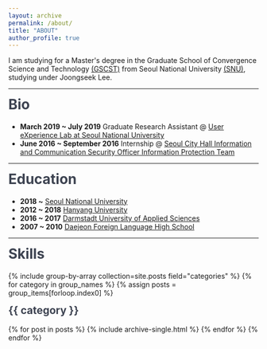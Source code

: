 ```yaml
---
layout: archive
permalink: /about/
title: "ABOUT"
author_profile: true
---
```


I am studying for a Master's degree in the Graduate School of Convergence Science and Technology [(GSCST)](http://convergence.snu.ac.kr/main/) from Seoul National University [(SNU)](http://snu.ac.kr/index.html), studying under Joongseek Lee.

---
<html>
<head>
<meta name="viewport" content="width=device-width, initial-scale=1.0">
<style>

$primary-color: #FF6B6B;
$primary-color-hover: scale-color($primary-color, $lightness: 32%);

body {
    color: #768390;
    background: #FFF;
    font-family: "Effra", Helvetica, sans-serif;
    padding: 0;
    -webkit-font-smoothing: antialiased;
}
h1,h2,h3,h4,h5,h6 {
    color: #3D4351;
    margin-top: 0;
}
a {
    color: $primary-color;
    &:hover {
        color: $primary-color-hover;
        text-decoration: none;
    }
}
.example-header {
    background: #3D4351;
    color: #FFF;
    font-weight: 300;
    padding: 3em 1em;
    text-align: center;
    h1 {
        color: #FFF;
        font-weight: 300;
        margin-bottom: 20px
    }
    p {
        font-size: 12px;
        text-transform: uppercase;
        letter-spacing: 3px;
        font-weight: 700;
    }
}
.container-fluid {
    .row {
        padding: 0 0 4em 0;
        &:nth-child(even) {
            background: #F1F4F5;
        }
    }
}

.example-title {
    text-align: center;
    margin-bottom: 60px;
    padding: 3em 0;
    border-bottom: 1px solid #E4EAEC;
    p {
        margin: 0 auto;
        font-size: 16px;
        max-width: 400px;
    }
}

/*==================================
    TIMELINE
==================================*/

    /*-- GENERAL STYLES
    ------------------------------*/
    .timeline {
        line-height: 1.4em;
        list-style: none;
        margin: 0;
        padding: 0;
        width: 100%;
        h1, h2, h3, h4, h5, h6 {
            line-height: inherit;
        }
    }

    /*----- TIMELINE ITEM -----*/

    .timeline-item {
        padding-left: 40px;
        position: relative;
        &:last-child {
            padding-bottom: 0;
        }
    }

    /*----- TIMELINE INFO -----*/

    .timeline-info {
        font-size: 12px;
        font-weight: 700;
        letter-spacing: 3px;
        margin: 0 0 .5em 0;
        text-transform: uppercase;
        white-space: nowrap;
    }
    /*----- TIMELINE MARKER -----*/

    .timeline-marker {
        position: absolute;
        top: 0; bottom: 0; left: 0;
        width: 15px;
        &:before {
            background: $primary-color;
            border: 3px solid transparent;
            border-radius: 100%;
            content: "";
            display: block;
            height: 15px;
            position: absolute;
            top: 4px; left: 0;
            width: 15px;
            transition: background 0.3s ease-in-out,
                    border 0.3s ease-in-out;
        }
        &:after {
            content: "";
            width: 3px;
            background: #CCD5DB;
            display: block;
            position: absolute;
            top: 24px; bottom: 0; left: 6px;
        }
        .timeline-item:last-child &:after {
            content: none;
        }
    }
    .timeline-item:not(.period):hover .timeline-marker:before {
        background: transparent;
        border: 3px solid $primary-color;
    }

    /*----- TIMELINE CONTENT -----*/

    .timeline-content {
        padding-bottom: 40px;
        p:last-child {
            margin-bottom: 0;
        }
    }

    /*----- TIMELINE PERIOD -----*/
    
    .period {
        padding: 0;
        .timeline-info {
            display: none;
        }
        .timeline-marker {
            &:before {
                background: transparent;
                content: "";
                width: 15px;
                height: auto;
                border: none;
                border-radius: 0;
                top: 0;
                bottom: 30px;
                position: absolute;
                border-top: 3px solid #CCD5DB;
                border-bottom: 3px solid #CCD5DB;
            }
            &:after {
                content: "";
                height: 32px;
                top: auto;
            }
        }
        .timeline-content {
            padding: 40px 0 70px;
        }
        .timeline-title {
            margin: 0;
        }
    }

    /*----------------------------------------------
        MOD: TIMELINE SPLIT
    ----------------------------------------------*/

        .timeline-split {
            @media (min-width: 768px) {
                .timeline {
                    display: table;
                }
                .timeline-item {
                    display: table-row;
                    padding: 0;
                }
                .timeline-info,
                .timeline-marker,
                .timeline-content,
                .period .timeline-info {
                    display: table-cell;
                    vertical-align: top;
                }
                .timeline-marker {
                    position: relative;
                }
                .timeline-content {
                    padding-left: 30px;
                }
                .timeline-info {
                    padding-right: 30px;
                }
                .period .timeline-title {
                    position: relative;
                    left: -45px;
                }
            }
        }

    /*----------------------------------------------
        MOD: TIMELINE CENTERED
    ----------------------------------------------*/

        .timeline-centered {
            @extend .timeline-split;
            @media (min-width: 992px) {
                &,
                .timeline-item,
                .timeline-info,
                .timeline-marker,
                .timeline-content {
                    display: block;
                    margin: 0;
                    padding: 0;
                }
                .timeline-item {
                    padding-bottom: 40px;
                    overflow: hidden;
                }
                .timeline-marker {
                    position: absolute;
                    left: 50%;
                    margin-left: -7.5px;
                }
                .timeline-info,
                .timeline-content {
                    width: 50%;
                }
                > .timeline-item:nth-child(odd) .timeline-info {
                    float: left;
                    text-align: right;
                    padding-right: 30px;
                }
                > .timeline-item:nth-child(odd) .timeline-content {
                    float: right;
                    text-align: left;
                    padding-left: 30px;
                }    
                > .timeline-item:nth-child(even) .timeline-info {
                    float: right;
                    text-align: left;
                    padding-left: 30px;
                }
                > .timeline-item:nth-child(even) .timeline-content {
                    float: left;
                    text-align: right;
                    padding-right: 30px;
                }
                > .timeline-item.period .timeline-content {
                    float: none;
                    padding: 0;
                    width: 100%;
                    text-align: center;
                }
                .timeline-item.period {
                    padding: 50px 0 90px;
                }
                .period .timeline-marker:after {
                    height: 30px;
                    bottom: 0;
                    top: auto;
                }
                .period .timeline-title {
                    left: auto;
                }
            }
        }

    /*----------------------------------------------
        MOD: MARKER OUTLINE
    ----------------------------------------------*/
        
        .marker-outline {
            .timeline-marker {
                &:before {
                    background: transparent;
                    border-color: $primary-color;
                }
            }
            .timeline-item:hover .timeline-marker:before {
                background: $primary-color;
            }
        }

<body>
<script src="https://use.typekit.net/bkt6ydm.js"></script>
<script>try{Typekit.load({ async: true });}catch(e){}</script>
<header class="example-header">
    <h1 class="text-center">Simple Responsive Timeline</h1>
    <p>Handcrafted by <a href="http://overflowdg.com" target="_blank">Overflow</a></p>
</header>
<div class="container-fluid">
    <div class="row example-basic">
        <div class="col-md-12 example-title">
            <h2>Basic Timeline</h2>
            <p>Extra small devices (phones, less than 768px)</p>
        </div>
        <div class="col-xs-10 col-xs-offset-1 col-sm-8 col-sm-offset-2">
            <ul class="timeline">
                <li class="timeline-item">
                    <div class="timeline-info">
                        <span>March 12, 2016</span>
                    </div>
                    <div class="timeline-marker"></div>
                    <div class="timeline-content">
                        <h3 class="timeline-title">Event Title</h3>
                        <p>Nullam vel sem. Nullam vel sem. Integer ante arcu, accumsan a, consectetuer eget, posuere ut, mauris. Donec orci lectus, aliquam ut, faucibus non, euismod id, nulla. Donec vitae sapien ut libero venenatis faucibus. ullam dictum felis
                            eu pede mollis pretium. Pellentesque ut neque.</p>
                    </div>
                </li>
                <li class="timeline-item">
                    <div class="timeline-info">
                        <span>March 23, 2016</span>
                    </div>
                    <div class="timeline-marker"></div>
                    <div class="timeline-content">
                        <h3 class="timeline-title">Event Title</h3>
                        <p>Nullam vel sem. Nullam vel sem. Integer ante arcu, accumsan a, consectetuer eget, posuere ut, mauris. Donec orci lectus, aliquam ut, faucibus non, euismod id, nulla. Donec vitae sapien ut libero venenatis faucibus. ullam dictum felis
                            eu pede mollis pretium. Pellentesque ut neque. </p>
                    </div>
                </li>
                <li class="timeline-item period">
                    <div class="timeline-info"></div>
                    <div class="timeline-marker"></div>
                    <div class="timeline-content">
                        <h2 class="timeline-title">April 2016</h2>
                    </div>
                </li>
                <li class="timeline-item">
                    <div class="timeline-info">
                        <span>April 02, 2016</span>
                    </div>
                    <div class="timeline-marker"></div>
                    <div class="timeline-content">
                        <h3 class="timeline-title">Event Title</h3>
                        <p>Nullam vel sem. Nullam vel sem. Integer ante arcu, accumsan a, consectetuer eget, posuere ut, mauris. Donec orci lectus, aliquam ut, faucibus non, euismod id, nulla. Donec vitae sapien ut libero venenatis faucibus. ullam dictum felis
                            eu pede mollis pretium. Pellentesque ut neque. </p>
                    </div>
                </li>
                <li class="timeline-item">
                    <div class="timeline-info">
                        <span>April 28, 2016</span>
                    </div>
                    <div class="timeline-marker"></div>
                    <div class="timeline-content">
                        <h3 class="timeline-title">Event Title</h3>
                        <p>Nullam vel sem. Nullam vel sem. Integer ante arcu, accumsan a, consectetuer eget, posuere ut, mauris. Donec orci lectus, aliquam ut, faucibus non, euismod id, nulla. Donec vitae sapien ut libero venenatis faucibus. ullam dictum felis
                            eu pede mollis pretium. Pellentesque ut neque. </p>
                    </div>
                </li>
            </ul>
        </div>
    </div>
    <div class="row example-split">
        <div class="col-md-12 example-title">
            <h2>Split Timeline</h2>
            <p>Small devices (tablets, 768px and up)</p>
        </div>
        <div class="col-xs-10 col-xs-offset-1 col-sm-8 col-sm-offset-2">
            <ul class="timeline timeline-split">
                <li class="timeline-item">
                    <div class="timeline-info">
                        <span>March 12, 2016</span>
                    </div>
                    <div class="timeline-marker"></div>
                    <div class="timeline-content">
                        <h3 class="timeline-title">Event Title</h3>
                        <p>Nullam vel sem. Nullam vel sem. Integer ante arcu, accumsan a, consectetuer eget, posuere ut, mauris. Donec orci lectus, aliquam ut, faucibus non, euismod id, nulla. Donec vitae sapien ut libero venenatis faucibus. ullam dictum felis
                            eu pede mollis pretium. Pellentesque ut neque.</p>
                    </div>
                </li>
                <li class="timeline-item">
                    <div class="timeline-info">
                        <span>March 23, 2016</span>
                    </div>
                    <div class="timeline-marker"></div>
                    <div class="timeline-content">
                        <h3 class="timeline-title">Event Title</h3>
                        <p>Nullam vel sem. Nullam vel sem. Integer ante arcu, accumsan a, consectetuer eget, posuere ut, mauris. Donec orci lectus, aliquam ut, faucibus non, euismod id, nulla. Donec vitae sapien ut libero venenatis faucibus. ullam dictum felis
                            eu pede mollis pretium. Pellentesque ut neque. </p>
                    </div>
                </li>
                <li class="timeline-item period">
                    <div class="timeline-info"></div>
                    <div class="timeline-marker"></div>
                    <div class="timeline-content">
                        <h2 class="timeline-title">April 2016</h2>
                    </div>
                </li>
                <li class="timeline-item">
                    <div class="timeline-info">
                        <span>April 02, 2016</span>
                    </div>
                    <div class="timeline-marker"></div>
                    <div class="timeline-content">
                        <h3 class="timeline-title">Event Title</h3>
                        <p>Nullam vel sem. Nullam vel sem. Integer ante arcu, accumsan a, consectetuer eget, posuere ut, mauris. Donec orci lectus, aliquam ut, faucibus non, euismod id, nulla. Donec vitae sapien ut libero venenatis faucibus. ullam dictum felis
                            eu pede mollis pretium. Pellentesque ut neque. </p>
                    </div>
                </li>
                <li class="timeline-item">
                    <div class="timeline-info">
                        <span>April 28, 2016</span>
                    </div>
                    <div class="timeline-marker"></div>
                    <div class="timeline-content">
                        <h3 class="timeline-title">Event Title</h3>
                        <p>Nullam vel sem. Nullam vel sem. Integer ante arcu, accumsan a, consectetuer eget, posuere ut, mauris. Donec orci lectus, aliquam ut, faucibus non, euismod id, nulla. Donec vitae sapien ut libero venenatis faucibus. ullam dictum felis
                            eu pede mollis pretium. Pellentesque ut neque. </p>
                    </div>
                </li>
            </ul>
        </div>
    </div>
    <div class="row example-centered">
        <div class="col-md-12 example-title">
            <h2>Centered Timeline</h2>
            <p>Medium devices (desktops, 992px and up).</p>
        </div>
        <div class="col-xs-10 col-xs-offset-1 col-sm-8 col-sm-offset-2">
            <ul class="timeline timeline-centered">
                <li class="timeline-item">
                    <div class="timeline-info">
                        <span>March 12, 2016</span>
                    </div>
                    <div class="timeline-marker"></div>
                    <div class="timeline-content">
                        <h3 class="timeline-title">Event Title</h3>
                        <p>Nullam vel sem. Nullam vel sem. Integer ante arcu, accumsan a, consectetuer eget, posuere ut, mauris. Donec orci lectus, aliquam ut, faucibus non, euismod id, nulla. Donec vitae sapien ut libero venenatis faucibus. ullam dictum felis
                            eu pede mollis pretium. Pellentesque ut neque.</p>
                    </div>
                </li>
                <li class="timeline-item">
                    <div class="timeline-info">
                        <span>March 23, 2016</span>
                    </div>
                    <div class="timeline-marker"></div>
                    <div class="timeline-content">
                        <h3 class="timeline-title">Event Title</h3>
                        <p>Nullam vel sem. Nullam vel sem. Integer ante arcu, accumsan a, consectetuer eget, posuere ut, mauris. Donec orci lectus, aliquam ut, faucibus non, euismod id, nulla. Donec vitae sapien ut libero venenatis faucibus. ullam dictum felis
                            eu pede mollis pretium. Pellentesque ut neque. </p>
                    </div>
                </li>
                <li class="timeline-item period">
                    <div class="timeline-info"></div>
                    <div class="timeline-marker"></div>
                    <div class="timeline-content">
                        <h2 class="timeline-title">April 2016</h2>
                    </div>
                </li>
                <li class="timeline-item">
                    <div class="timeline-info">
                        <span>April 02, 2016</span>
                    </div>
                    <div class="timeline-marker"></div>
                    <div class="timeline-content">
                        <h3 class="timeline-title">Event Title</h3>
                        <p>Nullam vel sem. Nullam vel sem. Integer ante arcu, accumsan a, consectetuer eget, posuere ut, mauris. Donec orci lectus, aliquam ut, faucibus non, euismod id, nulla. Donec vitae sapien ut libero venenatis faucibus. ullam dictum felis
                            eu pede mollis pretium. Pellentesque ut neque. </p>
                    </div>
                </li>
                <li class="timeline-item">
                    <div class="timeline-info">
                        <span>April 28, 2016</span>
                    </div>
                    <div class="timeline-marker"></div>
                    <div class="timeline-content">
                        <h3 class="timeline-title">Event Title</h3>
                        <p>Nullam vel sem. Nullam vel sem. Integer ante arcu, accumsan a, consectetuer eget, posuere ut, mauris. Donec orci lectus, aliquam ut, faucibus non, euismod id, nulla. Donec vitae sapien ut libero venenatis faucibus. ullam dictum felis
                            eu pede mollis pretium. Pellentesque ut neque. </p>
                    </div>
                </li>
            </ul>
        </div>
    </div>
</div>
</body>
</style>
</head>
</html>
<h1>Bio</h1>
	
- **March 2019 ~ July 2019** 
Graduate Research Assistant @ <a href="http://ux.snu.ac.kr/" target="_blank">User eXperience Lab at Seoul National University</a><br>
- **June 2016 ~ September 2016** 
Internship @ <a href="http://www.redwood-inc.com/" target="_blank">Seoul City Hall Information and Communication Security Officer Information Protection Team</a><br>

---

<h1>Education</h1>

- **2018 ~** 
<a href="http://www.snu.ac.kr/">  Seoul National University</a><br>
- **2012 ~ 2018**
<a href="http://www.hanyang.ac.kr/">Hanyang University</a><br>
- **2016 ~ 2017**
<a href="https://h-da.com/">Darmstadt University of Applied Sciences</a><br>
- **2007 ~ 2010**
<a href="http://djflhs.djsch.kr/main.do">Daejeon Foreign Language High School</a><br>
	
---

<script src="https://cdnjs.cloudflare.com/ajax/libs/Chart.js/2.6.0/Chart.min.js"></script>
<h1><span data-i18n="skills.my_skills">Skills</span></h1>
<canvas id="cs" height="100" width="100"></canvas>    
<script>
    var ctx = document.getElementById("cs");
    var data = {
    labels: "Collaboration, Data Analysis, Python, HTML/CSS, Communication, PM".split(","),
    datasets: [{
        label: "Ability",
        backgroundColor: "rgba(179,181,198,0.2)",
        borderColor: "#3385FF",
        pointBackgroundColor: "#3385FF",
        pointBorderColor: "#fff",
        pointHoverBackgroundColor: "#3385FF",
        pointHoverBorderColor: "#3385FF",
        data: [95, 80, 85, 70, 85, 80]
        }]
    };
    var myRadarChart = new Chart(ctx, {
    type: 'radar',
    data: data,
    options: {
        scale: {
            responsive: true,
            ticks: {min: 0, max: 100},
            lineArc: false,
            pointLabels: {fontSize: 14},
        },
        scaleFontSize: 0,
        legend: {display: false},
    }
    });
</script>





{% include group-by-array collection=site.posts field="categories" %}
{% for category in group_names %}
  {% assign posts = group_items[forloop.index0] %}
  <h2 id="{{ category | slugify }}" class="archive__subtitle">{{ category }}</h2>
  {% for post in posts %}
    {% include archive-single.html %}
  {% endfor %}
{% endfor %}
